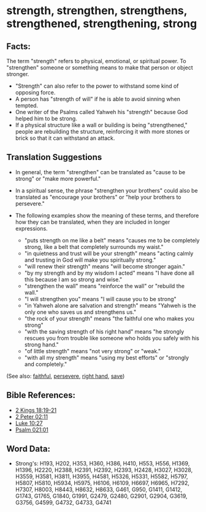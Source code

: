 # strength, strengthen, strengthens, strengthened, strengthening, strong #

## Facts: ##

The term "strength" refers to physical, emotional, or spiritual power. To "strengthen" someone or something means to make that person or object stronger.

* "Strength" can also refer to the power to withstand some kind of opposing force.
* A person has "strength of will" if he is able to avoid sinning when tempted.
* One writer of the Psalms called Yahweh his "strength" because God helped him to be strong.
* If a physical structure like a wall or building is being "strengthened," people are rebuilding the structure, reinforcing it with more stones or brick so that it can withstand an attack.

## Translation Suggestions ##

* In general, the term "strengthen" can be translated as "cause to be strong" or "make more powerful."
* In a spiritual sense, the phrase "strengthen your brothers" could also be translated as "encourage your brothers" or "help your brothers to persevere."
* The following examples show the meaning of these terms, and therefore how they can be translated, when they are included in longer expressions.

  * "puts strength on me like a belt" means "causes me to be completely strong, like a belt that completely surrounds my waist."
  * "in quietness and trust will be your strength" means "acting calmly and trusting in God will make you spiritually strong."
  * "will renew their strength" means "will become stronger again."
  * "by my strength and by my wisdom I acted" means "I have done all this because I am so strong and wise."
  * "strengthen the wall" means "reinforce the wall" or "rebuild the wall."
  * "I will strengthen you" means "I will cause you to be strong"
  * "in Yahweh alone are salvation and strength" means "Yahweh is the only one who saves us and strengthens us."
  * "the rock of your strength" means "the faithful one who makes you strong"
  * "with the saving strength of his right hand" means "he strongly rescues you from trouble like someone who holds you safely with his strong hand."
  * "of little strength" means "not very strong" or "weak."
  * "with all my strength" means "using my best efforts" or "strongly and completely."

(See also: [faithful](../kt/faithful.md), [persevere](../other/perseverance.md), [right hand](../kt/righthand.md), [save](../kt/save.md))

## Bible References: ##

* [2 Kings 18:19-21](rc://en/tn/help/2ki/18/19)
* [2 Peter 02:11](rc://en/tn/help/2pe/02/11)
* [Luke 10:27](rc://en/tn/help/luk/10/27)
* [Psalm 021:01](rc://en/tn/help/psa/021/01)

## Word Data: ##

* Strong's: H193, H202, H353, H360, H386, H410, H553, H556, H1369, H1396, H2220, H2388, H2391, H2392, H2393, H2428, H3027, H3028, H3559, H3581, H3811, H3955, H4581, H5326, H5331, H5582, H5797, H5807, H5810, H5934, H5975, H6106, H6109, H6697, H6965, H7292, H7307, H8003, H8443, H8632, H8633, G461, G950, G1411, G1412, G1743, G1765, G1840, G1991, G2479, G2480, G2901, G2904, G3619, G3756, G4599, G4732, G4733, G4741
